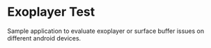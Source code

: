 Exoplayer Test
==============

Sample application to evaluate exoplayer or surface buffer issues on different android devices.

